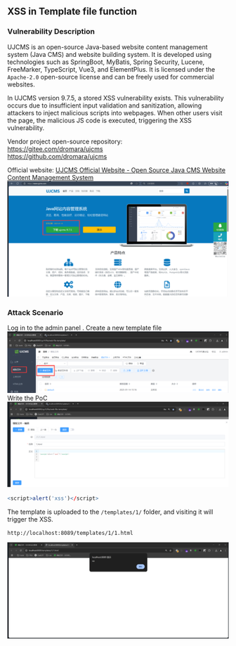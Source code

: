 ## XSS in Template file function

### Vulnerability Description

UJCMS is an open-source Java-based website content management system (Java CMS) and website building system. It is developed using technologies such as SpringBoot, MyBatis, Spring Security, Lucene, FreeMarker, TypeScript, Vue3, and ElementPlus. It is licensed under the `Apache-2.0` open-source license and can be freely used for commercial websites.

In UJCMS version 9.7.5, a stored XSS vulnerability exists. This vulnerability occurs due to insufficient input validation and sanitization, allowing attackers to inject malicious scripts into webpages. When other users visit the page, the malicious JS code is executed, triggering the XSS vulnerability.

Vendor project open-source repository:  
https://gitee.com/dromara/ujcms  
https://github.com/dromara/ujcms

Official website: [UJCMS Official Website - Open Source Java CMS Website Content Management System](https://www.ujcms.com/)  
![](./public/1.png)

### Attack Scenario

Log in to the admin panel . Create a new template file  
![](./public/2-1.png)  
Write the PoC  
![](./public/2-2.png)  
```r
<script>alert('xss')</script>
```

The template is uploaded to the `/templates/1/` folder, and visiting it will trigger the XSS.  
```
http://localhost:8089/templates/1/1.html
```
![](./public/2-3.png)